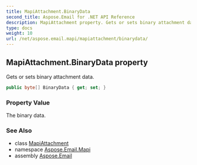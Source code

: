 ```yaml
---
title: MapiAttachment.BinaryData
second_title: Aspose.Email for .NET API Reference
description: MapiAttachment property. Gets or sets binary attachment data
type: docs
weight: 10
url: /net/aspose.email.mapi/mapiattachment/binarydata/
---
```

## MapiAttachment.BinaryData property

Gets or sets binary attachment data.

```csharp
public byte[] BinaryData { get; set; }
```

### Property Value

The binary data.

### See Also

* class [MapiAttachment](../)
* namespace [Aspose.Email.Mapi](../../mapiattachment/)
* assembly [Aspose.Email](../../../)



